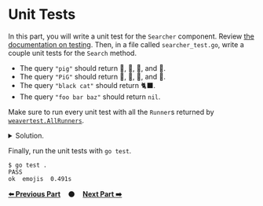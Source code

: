 # Unit Tests

In this part, you will write a unit test for the `Searcher` component. Review
[the documentation on testing][testing]. Then, in a file called
`searcher_test.go`, write a couple unit tests for the `Search` method.

- The query `"pig"` should return 🐖, 🐗, 🐷, and 🐽.
- The query `"PiG"` should return 🐖, 🐗, 🐷, and 🐽.
- The query `"black cat"` should return 🐈‍⬛.
- The query `"foo bar baz"` should return `nil`.

Make sure to run every unit test with all the `Runner`s returned by
[`weavertest.AllRunners`][AllRunners].

<details>
<summary>Solution.</summary>

https://github.com/ServiceWeaver/workshops/blob/5b26ed2f334b061315b49320cf9ee04fc0e009e3/03/searcher_test.go#L15-L51
</details>

Finally, run the unit tests with `go test`.

```
$ go test .
PASS
ok	emojis	0.491s
```

[**:arrow_left: Previous Part**](../02)
&nbsp;&nbsp;&nbsp;:black_circle:&nbsp;&nbsp;&nbsp;
[**Next Part :arrow_right:**](../04)

[testing]: https://serviceweaver.dev/docs.html#testing
[AllRunners]: https://pkg.go.dev/github.com/ServiceWeaver/weaver/weavertest#AllRunners
